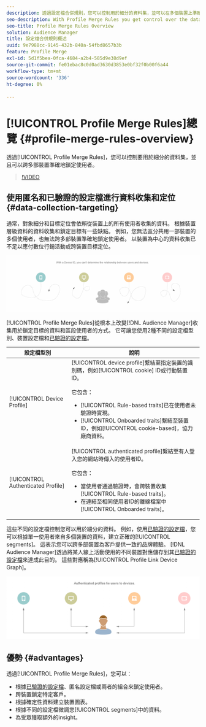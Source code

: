 ```yaml
---
description: 透過設定檔合併規則，您可以控制用於細分的資料集，並可以在多個裝置上準確地鎖定人員。
seo-description: With Profile Merge Rules you get control over the data sets used for segmentation and can target a person accurately across multiple devices.
seo-title: Profile Merge Rules Overview
solution: Audience Manager
title: 設定檔合併規則概述
uuid: 9e7988cc-9145-432b-840a-54fbd8657b3b
feature: Profile Merge
exl-id: 5d1f5bea-0fca-4684-a2b4-585d9e38d9ef
source-git-commit: fe01ebac8c0d0ad3630d3853e0bf32f0b00f6a44
workflow-type: tm+mt
source-wordcount: '336'
ht-degree: 0%

---
```


# [!UICONTROL Profile Merge Rules]總覽 {#profile-merge-rules-overview}

透過[!UICONTROL Profile Merge Rules]，您可以控制要用於細分的資料集，並且可以跨多部裝置準確地鎖定使用者。

>[!VIDEO](https://video.tv.adobe.com/v/28974)

## 使用匿名和已驗證的設定檔進行資料收集和定位 {#data-collection-targeting}

通常，對象細分和目標定位會依賴從裝置上的所有使用者收集的資料。 根據裝置層級資料的資料收集和鎖定目標有一些缺點。 例如，您無法區分共用一部裝置的多個使用者，也無法跨多部裝置準確地鎖定使用者。 以裝置為中心的資料收集已不足以應付數位行銷活動或跨裝置目標定位。

![](assets/unauthenticated2.png)

[!UICONTROL Profile Merge Rules]從根本上改變[!DNL Audience Manager]收集用於鎖定目標的資料和區段使用者的方式。 它可讓您使用2種不同的設定檔型別、裝置設定檔和[已驗證的設定檔](../../reference/visitor-authentication-states.md)。

| 設定檔型別 | 說明 |
|---|---|
| [!UICONTROL Device Profile] | [!UICONTROL device profile]繫結至指定裝置的識別碼，例如[!UICONTROL cookie] ID或行動裝置ID。<br><br>它包含：<ul><li>[!UICONTROL Rule-based traits]已在使用者未驗證時實現。</li><li>[!UICONTROL Onboarded traits]繫結至裝置ID，例如[!UICONTROL cookie-based]，協力廠商資料。</li></ul> |
| [!UICONTROL Authenticated Profile] | [!UICONTROL authenticated profile]繫結至有人登入您的網站時傳入的使用者ID。<br><br>它包含：<ul><li>當使用者通過驗證時，會跨裝置收集[!UICONTROL Rule-based traits]。</li><li>在連結至相同使用者ID的離線檔案中[!UICONTROL Onboarded traits]。</li></ul> |

這些不同的設定檔控制您可以用於細分的資料。 例如，使用[已驗證的設定檔](../../reference/visitor-authentication-states.md)，您可以根據單一使用者來自多個裝置的資料，建立正確的[!UICONTROL segments]。 這表示您可以跨多部裝置為客戶提供一致的品牌體驗。 [!DNL Audience Manager]透過將某人線上活動使用的不同裝置對應儲存到其[已驗證的設定檔](../../reference/visitor-authentication-states.md)來達成此目的。 這些對應稱為[!UICONTROL Profile Link Device Graph]。

![](assets/authenticated2.png)

## 優勢 {#advantages}

透過[!UICONTROL Profile Merge Rules]，您可以：

* 根據[已驗證的設定檔](../../reference/visitor-authentication-states.md)、匿名設定檔或兩者的組合來鎖定使用者。
* 跨裝置鎖定特定客戶。
* 根據確定性資料建立裝置圖表。
* 根據不同的設定檔微調您[!UICONTROL segments]中的資料。
* 為受眾獲取額外的insight。
